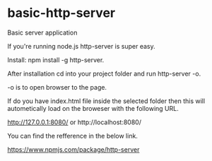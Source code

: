 # basic-http-server
Basic server application

If you're running node.js http-server is super easy. 

Install: npm install -g http-server. 

After installation cd into your project folder and run http-server -o. 

-o is to open browser to the page.

If do you have index.html file inside the selected folder then this will autometically load on the broweser with the following URL.

http://127.0.0.1:8080/ or http://localhost:8080/


You can find the refference in the below link.

https://www.npmjs.com/package/http-server
